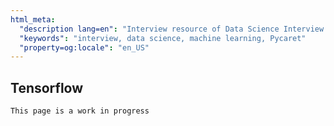 ```yaml
---
html_meta:
  "description lang=en": "Interview resource of Data Science Interview focusing on Machine Learning Framework Tensorflow."
  "keywords": "interview, data science, machine learning, Pycaret"
  "property=og:locale": "en_US"
---
```


## Tensorflow

```{warning}
This page is a work in progress
```